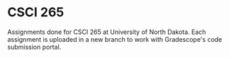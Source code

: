 # CSCI 265

Assignments done for CSCI 265 at University of North Dakota.
Each assignment is uploaded in a new branch to work with Gradescope's code submission portal.
